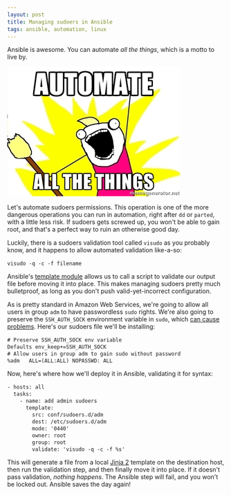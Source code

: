 ```yaml
---
layout: post
title: Managing sudoers in Ansible
tags: ansible, automation, linux
---
```


Ansible is awesome. You can automate _all the things_, which is a motto to live by.

![Automate ALL THE THINGS][img-automate-att]

Let's automate sudoers permissions. This operation is one of the more dangerous operations you can run in automation,
right after `dd` or `parted`, with a little less risk. If sudoers gets screwed up, you won't be able to gain root, and
that's a perfect way to ruin an otherwise good day.

Luckily, there is a sudoers validation tool called `visudo` as you probably know, and it happens to allow automated
validation like-a-so:

```
visudo -q -c -f filename
```

Ansible's [template module][ansible-template] allows us to call a script to validate our output file before moving it
into place. This makes managing sudoers pretty much bulletproof, as long as you don't push valid-yet-incorrect configuration.

As is pretty standard in Amazon Web Services, we're going to allow all users in group `adm` to have passwordless `sudo`
rights. We're also going to preserve the `SSH_AUTH_SOCK` environment variable in `sudo`, which
[can cause problems][post-rsync-as-root]. Here's our sudoers file we'll be installing:

```
# Preserve SSH_AUTH_SOCK env variable
Defaults env_keep+=SSH_AUTH_SOCK
# Allow users in group adm to gain sudo without password
%adm   ALL=(ALL:ALL) NOPASSWD: ALL
```

Now, here's where how we'll deploy it in Ansible, validating it for syntax:

```
- hosts: all
  tasks:
    - name: add admin sudoers
      template:
        src: conf/sudoers.d/adm
        dest: /etc/sudoers.d/adm
        mode: '0440'
        owner: root
        group: root
        validate: 'visudo -q -c -f %s'
```

This will generate a file from a local [Jinja 2][jinja] template on the destination host, then run the validation step,
and then finally move it into place. If it doesn't pass validation, _nothing happens_. The Ansible step will fail, and
you won't be locked out. Ansible saves the day again!

 [img-automate-att]: /images/2015-12-02-ansible-sudoers/automate-all-the-things.jpg
 [ansible-template]: https://docs.ansible.com/ansible/template_module.html
 [jinja]: http://jinja.pocoo.org/
 [post-rsync-as-root]: /posts/2015-11-19-rsync-as-root/
